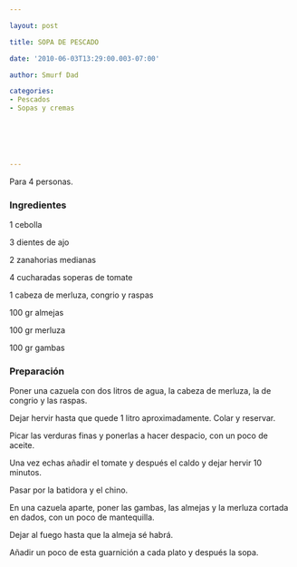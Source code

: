 ```yaml
---

layout: post

title: SOPA DE PESCADO

date: '2010-06-03T13:29:00.003-07:00'

author: Smurf Dad

categories:
- Pescados
- Sopas y cremas






---
```


Para 4 personas.

<h3>Ingredientes</h3>

1 cebolla

3 dientes de ajo

2 zanahorias medianas

4 cucharadas soperas de tomate

1 cabeza de merluza, congrio y raspas

100 gr almejas

100 gr merluza

100 gr gambas

<h3>Preparación</h3>

Poner una cazuela con dos litros de agua, la cabeza de merluza, la de congrio y las raspas.

Dejar hervir hasta que quede 1 litro aproximadamente. Colar y reservar.

Picar las verduras finas y ponerlas a hacer despacio, con un poco de aceite.

Una vez echas añadir el tomate y después el caldo y dejar hervir 10 minutos.

Pasar por la batidora y el chino.

En una cazuela aparte, poner las gambas, las almejas y la merluza cortada en dados, con un poco de mantequilla.

Dejar al fuego hasta que la almeja sé habrá.

Añadir un poco de esta guarnición a cada plato y después la sopa.